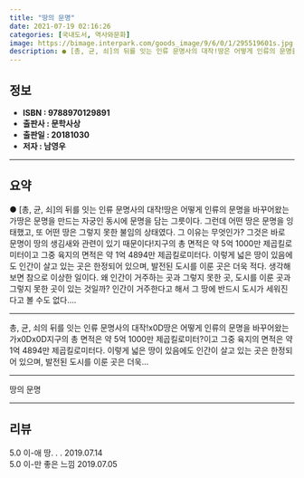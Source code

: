```yaml
---
title: "땅의 문명"
date: 2021-07-19 02:16:26
categories: [국내도서, 역사와문화]
image: https://bimage.interpark.com/goods_image/9/6/0/1/295519601s.jpg
description: ● [총, 균, 쇠]의 뒤를 잇는 인류 문명사의 대작!땅은 어떻게 인류의 문명을 바꾸어왔는가땅은 문명을 만드는 자궁인 동시에 문명을 담는 그릇이다. 그런데 어떤 땅은 문명을 잉태했고, 또 어떤 땅은 그렇지 못한 불임의 상태였다. 그 이유는 무엇인가? 그것은 바로 문명이 땅의 생김새와
---
```


## **정보**

- **ISBN : 9788970129891**
- **출판사 : 문학사상**
- **출판일 : 20181030**
- **저자 : 남영우**

------



## **요약**

●  [총, 균, 쇠]의 뒤를 잇는 인류 문명사의 대작!땅은 어떻게 인류의 문명을 바꾸어왔는가땅은 문명을 만드는 자궁인 동시에 문명을 담는 그릇이다. 그런데 어떤 땅은 문명을 잉태했고, 또 어떤 땅은 그렇지 못한 불임의 상태였다. 그 이유는 무엇인가? 그것은 바로 문명이 땅의 생김새와 관련이 있기 때문이다!지구의 총 면적은 약 5억 1000만 제곱킬로미터이고 그중 육지의 면적은 약 1억 4894만 제곱킬로미터다. 이렇게 넓은 땅이 있음에도 인간이 살고 있는 곳은 한정되어 있으며, 발전된 도시를 이룬 곳은 더욱 적다. 생각해보면 참으로 이상한 일이다. 왜 인간이 거주하는 곳과 그렇지 못한 곳, 도시를 이룬 곳과 그렇지 못한 곳이 있는 것일까? 인간이 거주한다고 해서 그 땅에 반드시 도시가 세워진다고 볼 수도 없다....

------

총, 균, 쇠의 뒤를 잇는 인류 문명사의 대작!x0D땅은 어떻게 인류의 문명을 바꾸어왔는가x0Dx0D지구의 총 면적은 약 5억 1000만 제곱킬로미터?이고 그중 육지의 면적은 약 1억 4894만 제곱킬로미터다. 이렇게 넓은 땅이 있음에도 인간이 살고 있는 곳은 한정되어 있으며, 발전된 도시를 이룬 곳은 더욱... 

------


땅의 문명 

------


## **리뷰** 

5.0 이-애 땅. . . 2019.07.14 <br/>5.0 이-만 좋은 느낌 2019.07.05 <br/>